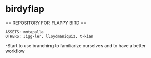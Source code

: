 # birdyflap

== REPOSITORY FOR FLAPPY BIRD ==

~~~~~~~~~~~~~~~~~~~~~~~~~~~~~~~~~~~~~~~~~~~~~~~
ASSETS: mmtapalla
OTHERS: Jigg-ler, lloydmaniquiz, t-kian
~~~~~~~~~~~~~~~~~~~~~~~~~~~~~~~~~~~~~~~~~~~~~~~

-Start to use branching to familiarize ourselves and to have a better workflow